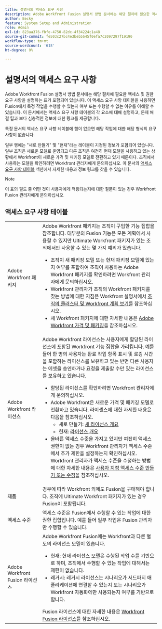 ```yaml
---
title: 설명서의 액세스 요구 사항
description: Adobe Workfront Fusion 설명서 방법 문서에는 해당 절차에 필요한 액세스 및 권한 요구 사항을 설명하는 표가 포함되어 있습니다. 이 액세스 요구 사항 테이블을 사용하면 Fusion에서 특정 작업을 수행할 수 있는지 여부 또는 수행할 수 없는 이유를 이해할 수 있습니다. 이 문서에서는 액세스 요구 사항 테이블의 각 요소에 대해 설명하고, 문제 해결 팁과 보다 심층적인 정보에 대한 링크를 제공합니다.
author: Becky
feature: System Setup and Administration
role: Admin
exl-id: 823aa376-fbfe-4750-82dc-4f34224c1a48
source-git-commit: fe503c27bc4e3beb5645f0efa7c2097297f19190
workflow-type: tm+mt
source-wordcount: '618'
ht-degree: 0%

---
```


# 설명서의 액세스 요구 사항

Adobe Workfront Fusion 설명서 방법 문서에는 해당 절차에 필요한 액세스 및 권한 요구 사항을 설명하는 표가 포함되어 있습니다. 이 액세스 요구 사항 테이블을 사용하면 Fusion에서 특정 작업을 수행할 수 있는지 여부 또는 수행할 수 없는 이유를 이해할 수 있습니다. 이 문서에서는 액세스 요구 사항 테이블의 각 요소에 대해 설명하고, 문제 해결 팁과 보다 심층적인 정보에 대한 링크를 제공합니다.

특정 문서의 액세스 요구 사항 테이블에 행이 없으면 해당 작업에 대한 해당 형식의 요구 사항이 없습니다.

일부 행에는 &quot;새로 만들기&quot; 및 &quot;현재&quot;라는 레이블이 지정된 정보가 포함되어 있습니다. 일부 조직은 새로운 모델로 운영되고 다른 조직은 여전히 현재 모델을 사용하고 있는 상황에서 Workfront이 새로운 가격 및 패키징 모델로 전환하고 있기 때문이다. 조직에서 사용하는 모델을 확인하려면 Workfront 관리자에게 문의하십시오. 이 문서의 [액세스 요구 사항 테이블](#the-access-requirements-table) 섹션에서 자세한 내용과 정보 링크를 찾을 수 있습니다.

>[!NOTE]
>
>이 표의 필드 중 어떤 것이 사용자에게 적용되는지에 대한 질문이 있는 경우 Workfront Fusion 관리자에게 문의하십시오.

## 액세스 요구 사항 테이블

<table style="table-layout:auto"> 
 <col> 
 <col> 
 <tbody> 
  <tr> 
   <td role="rowheader">Adobe Workfront 패키지 
   <td> Adobe Workfront 패키지는 조직이 구입한 기능 집합을 참조합니다. 대부분의 Fusion 기능은 모든 계획에서 사용할 수 있지만 Ultimate Workfront 패키지가 있는 조직에서만 사용할 수 있는 몇 가지 예외가 있습니다. 
   <ul><li>조직이 새 패키징 모델 또는 현재 패키징 모델에 있는지 여부를 포함하여 조직이 사용하는 Adobe Workfront 패키지를 확인하려면 Workfront 관리자에게 문의하십시오.</li>
   <li>Workfront 관리자가 조직의 Workfront 패키지를 찾는 방법에 대한 지침은 Workfront 설명서에서 <a href="https://experienceleague.adobe.com/en/docs/workfront/using/administration-and-setup/get-started-administration/firewall-overview#view-your-organization-s-cluster-and-workfront-plan">조직의 클러스터 및 Workfront 계획 보기</a>를 참조하십시오.</li><li>새 Workfront 패키지에 대한 자세한 내용은 <a href="https://business.adobe.com/products/workfront/pricing.html">Adobe Workfront 가격 및 패키징</a>을 참조하십시오.</li></ul> </td> 
  </tr> 
  <tr> 
   <td role="rowheader">Adobe Workfront 라이선스</td> 
   <td> Adobe Workfront 라이선스는 사용자에게 할당된 라이선스에 포함된 Workfront 기능 집합을 가리킵니다. 예를 들어 한 명의 사용자는 완료 작업 항목 표시 및 로깅 시간을 포함하는 라이선스를 보유하고 있는 반면 다른 사용자는 에셋을 승인하거나 요청을 제출할 수만 있는 라이선스를 보유하고 있습니다. <p> 
   <ul>
   <li>할당된 라이선스를 확인하려면 Workfront 관리자에게 문의하십시오.</li>
   <li>Adobe Workfront은 새로운 가격 및 패키징 모델로 전환하고 있습니다. 라이센스에 대한 자세한 내용은 다음을 참조하십시오.
   <ul>
   <li>새로 만들기: <a href="https://experienceleague.adobe.com/en/docs/workfront/using/administration-and-setup/add-users/access-levels/licenses-overview">새 라이선스 개요</a></li>
   <li>현재: <a href="https://experienceleague.adobe.com/en/docs/workfront/using/administration-and-setup/add-users/legacy-access-levels/wf-licenses">라이선스 개요</a></li></ul></li>
   <li>올바른 액세스 수준을 가지고 있지만 여전히 액세스 권한이 없는 경우 Workfront 관리자가 액세스 수준에서 추가 제한을 설정하는지 확인하십시오. Workfront 관리자가 액세스 수준을 수정하는 방법에 대한 자세한 내용은 <a href="https://experienceleague.adobe.com/en/docs/workfront/using/administration-and-setup/get-started-administration/firewall-overview#view-your-organization-s-cluster-and-workfront-plan" class="MCXref xref">사용자 지정 액세스 수준 만들기 또는 수정</a>을 참조하십시오.
   </ul>
      </p> </td> 
  </tr> 
  <tr> 
   <td role="rowheader">제품</td> 
   <td>경우에 따라 Workfront 외에도 Fusion을 구매해야 합니다. 조직에 Ultimate Workfront 패키지가 있는 경우 Fusion이 포함됩니다.
  <tr> 
   <td role="rowheader">액세스 수준</td> 
   <td> 액세스 수준은 Fusion에서 수행할 수 있는 작업에 대한 권한 집합입니다. 예를 들어 일부 작업은 Fusion 관리자만 수행할 수 있습니다. 
  <tr> 
   <td role="rowheader">Adobe Workfront Fusion 라이선스</td> 
   <td>Adobe Workfront Fusion에는 Workfront과 다른 별도의 라이선스 모델이 있습니다. 
   <ul><li>현재: 현재 라이선스 모델은 수행된 작업 수를 기반으로 하며, 조직에서 수행할 수 있는 작업에 대해서는 제한이 없습니다. </li>
   <li>레거시: 레거시 라이선스는 시나리오가 서드파티 애플리케이션에 연결할 수 있는지 또는 시나리오가 Workfront 자동화에만 사용되는지 여부를 기반으로 합니다. </li>
   </ul>
   Fusion 라이선스에 대한 자세한 내용은 <a href="/help/workfront-fusion/set-up-and-manage-workfront-fusion/licensing-operations-overview/license-automation-vs-integration.md" class="MCXref xref">Workfront Fusion 라이선스</a>를 참조하십시오.
   </td> 
  </tr> 
 </tbody> 
</table>
